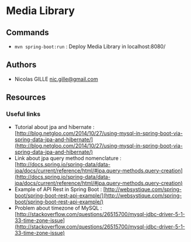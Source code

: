 # Media Library

## Commands
- `mvn spring-boot:run` : Deploy Media Library in localhost:8080/

## Authors
- Nicolas GILLE <nic.gille@gmail.com>

## Resources
### Useful links 
- Tutorial about jpa and hibernate : [http://blog.netgloo.com/2014/10/27/using-mysql-in-spring-boot-via-spring-data-jpa-and-hibernate/](http://blog.netgloo.com/2014/10/27/using-mysql-in-spring-boot-via-spring-data-jpa-and-hibernate/)
- Link about jpa query method nomenclature : [http://docs.spring.io/spring-data/data-jpa/docs/current/reference/html/#jpa.query-methods.query-creation](http://docs.spring.io/spring-data/data-jpa/docs/current/reference/html/#jpa.query-methods.query-creation)
- Example of API Rest in Spring Boot : [http://websystique.com/spring-boot/spring-boot-rest-api-example/](http://websystique.com/spring-boot/spring-boot-rest-api-example/)
- Problem about timezone of MySQL : [http://stackoverflow.com/questions/26515700/mysql-jdbc-driver-5-1-33-time-zone-issue](http://stackoverflow.com/questions/26515700/mysql-jdbc-driver-5-1-33-time-zone-issue)
